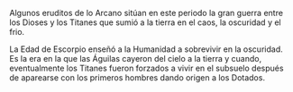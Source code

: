 Algunos eruditos de lo Arcano sitúan en este periodo la gran guerra entre los Dioses y los Titanes que sumió a la tierra en el caos, la  oscuridad y el frio.

La Edad de Escorpio enseñó a la Humanidad a sobrevivir en la oscuridad. Es la era en la que las Águilas cayeron del cielo a la tierra y cuando, eventualmente los Titanes fueron forzados a vivir en el subsuelo después de aparearse con los primeros hombres dando origen a los Dotados. 

